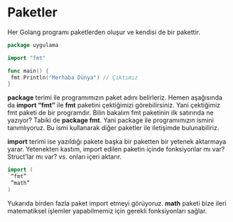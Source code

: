 # Paketler

Her Golang programı paketlerden oluşur ve kendisi de bir pakettir.

```go
package uygulama

import "fmt"

func main() {
 fmt.Println("Merhaba Dünya") // Çıktımız
}
```

**package** terimi ile programımızın paket adını belirleriz. Hemen aşağısında da **import “fmt”** ile **fmt** paketini çektiğimizi görebilirsiniz. Yani çektiğimiz fmt paketi de bir programdır. Bilin bakalım fmt paketinin ilk satırında ne yazıyor? Tabiki de **package fmt**. Yani package ile programımızın ismini tanımlıyoruz. Bu ismi kullanarak diğer paketler ile iletişimde bulunabiliriz.

**import** terimi ise yazıldığı pakete başka bir paketten bir yetenek aktarmaya yarar. Yetenekten kastım, import edilen paketin içinde fonksiyonlar mı var? Struct’lar mı var? vs. onları içeri aktarır.

```go
import (
 “fmt”
 ”math”
)
```

Yukarıda birden fazla paket import etmeyi görüyoruz. **math** paketi bize ileri matematiksel işlemler yapabilmemiz için gerekli fonksiyonları sağlar.

